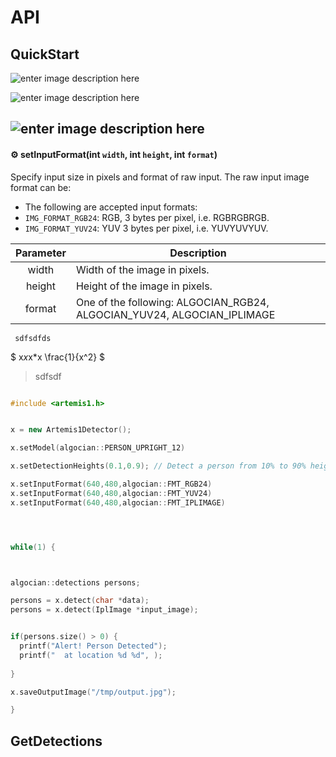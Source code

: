 
# <b> API </b>


## QuickStart 

![enter image description here](http://blog.cobia.net/cobiacomm/wp-content/uploads/2014/06/api-512x270.png)

![enter image description here](http://alg11.api.algocian.com/api1.png)

 

## ![enter image description here](http://alg11.api.algocian.com/api1.png) </b>

#### ⚙ <b>setInputFormat(int `width`, int `height`, int `format`) </b>


	
Specify input size in pixels and format of raw input. The raw input image format can be:

- The following are accepted input formats:
 -  `IMG_FORMAT_RGB24`: RGB, 3 bytes per pixel, i.e. RGBRGBRGB.
 -  `IMG_FORMAT_YUV24`: YUV 3 bytes per pixel, i.e. YUVYUVYUV.


| Parameter | Description |
| :---:     | --- |
| width | Width of the image in pixels. |
| height | Height of the image in pixels. |
| format | One of the following: ALGOCIAN_RGB24, ALGOCIAN_YUV24, ALGOCIAN_IPLIMAGE |


     sdfsdfds
    
$ x*x*x*x \frac{1}{x^2} $
    
    
> sdfsdf
> 

```c++

#include <artemis1.h>


x = new Artemis1Detector();

x.setModel(algocian::PERSON_UPRIGHT_12)

x.setDetectionHeights(0.1,0.9); // Detect a person from 10% to 90% height of the image

x.setInputFormat(640,480,algocian::FMT_RGB24)
x.setInputFormat(640,480,algocian::FMT_YUV24)
x.setInputFormat(640,480,algocian::FMT_IPLIMAGE)




while(1) {



algocian::detections persons;

persons = x.detect(char *data);
persons = x.detect(IplImage *input_image);


if(persons.size() > 0) { 
  printf("Alert! Person Detected");
  printf("  at location %d %d", );
  
}

x.saveOutputImage("/tmp/output.jpg");

}


```


## GetDetections ##
